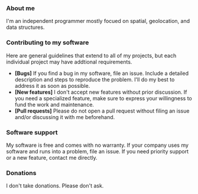 ### About me

I'm an independent programmer mostly focued on spatial, geolocation, and data structures.

### Contributing to my software

Here are general guidelines that extend to all of my projects, but each individual project may have addtional requirements.

- **[Bugs]** If you find a bug in my software, file an issue. Include a detailed description and steps to reproduce the problem. I'll do my best to address it as soon as possible.
- **[New features]** I don't accept new features without prior discussion. If you need a specialized feature, make sure to express your willingness to fund the work and maintenance.
- **[Pull requests]** Please do not open a pull request without filing an issue and/or discussing it with me beforehand.

### Software support 

My software is free and comes with no warranty.
If your company uses my software and runs into a problem, file an issue.
If you need priority support or a new feature, contact me directly.

### Donations

I don't take donations. Please don't ask.
